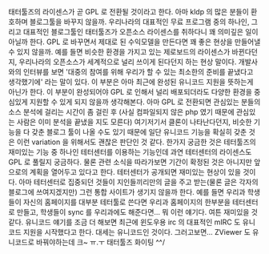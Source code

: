 태터툴즈의 라이센스가 곧 GPL 로 전환될 것이라고 한다. 아마 kldp 의 많은 분들이 환호하며 블로그툴을 바꾸지 않을까.
우리나라의 대표적인 무료 프로그램 중의 하나인, 그리고 대표적인 블로그툴인 태터툴즈가 오픈소스 라이센스를 취하다니 꽤 의미깊은 일이 아닐까 한다. GPL 로 바꾸면서 제대로 된 수익모델을 만든다면 꽤 좋은 현상을 만들어낼 수 있지 않을까. 예를 들면 비슷한 환경을 가지고 있는 제로보드의 라이센스가 바뀐다던지, 우리나라의 오픈소스가 세계적으로 널리 쓰이게 된다던지 하는 현상 말이다.
개발사와의 인터뷰를 보면 '대중의 참여를 위해 우리가 할 수 있는 최소한의 준비를 끝냈다고 생각했기에' 라는 말이 있다. 이 부분은 아마 최근에 완성된 유니코드 지원을 뜻하는게 아닌가 한다. 이 부분이 완성되어야 GPL 로 인해서 널리 배포되더라도 다양한 환경을 중심있게 지원할 수 있게 되지 않을까 생각해본다. 아마 GPL 로 전환되면 관심있는 분들의 소스 분석에 걸리는 시간이 좀 걸린 후 (사실 컴파일되지 않은 php 였기 때문에 관심있는 사람은 이미 분석을 끝냈을 지도 모른다) 여기저기서 클론이 나타난다던지, 비슷한 기능을 다 갖춘 블로그 툴이 나올 수도 있기 때문에 일단 유니코드 기능을 확실히 갖춘 것은 이런 variation 을 위해서도 괜찮은 판단인 것 같다.
한가지 궁금한 것은 테터툴즈의 재미있는 기능 중 하나인 테터센터를 이용하는 기능인데 과연 테터센터의 라이센스도 GPL 로 풀릴지 궁금하다. 물론 관련 소식을 따라가보면 기간이 확정된 것은 아니지만 앞으로의 계획을 열어두고 있다고 한다. 테터센터가 공개되면 재미있는 현상이 있을 것이다. 아마 테터센터로 집중되던 것들이 지인들끼리만의 글을 주고 받는(물론 글은 각자의 블로그에 쓰여지겠지만) 그런 통합 사이트가 생기지 않을까 한다.
예를 들면 우리과 학생들이 자신의 홈페이지를 대부분 테터툴로 쓴다면 우리과 홈페이지의 한부분을 테터센터로 만들고, 학생들이 sync 를 우리과에도 해준다면... 뭐 이런 얘기다. 여튼 재미있을 것 같다.
유니코드 얘기를 조금 더 해보면 최근에 윈도우용 irc 의 대표적인 mIRC 도 유니코드 지원을 시작했다고 한다. 대세는 유니코드인 것이다. 그러고보면... ZViewer 도 유니코드로 바꿔야하는데 크~ ㅠ.ㅜ
태터툴즈 화이팅 ^^/
